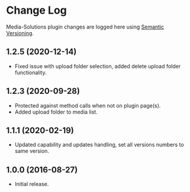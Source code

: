 # Change Log #

Media-Solutions plugin changes are logged here using <a href="http://semver.org/">Semantic Versioning</a>.

##  1.2.5 (2020-12-14) ##
* Fixed issue with upload folder selection, added delete upload folder functionality.

##  1.2.3 (2020-09-28) ##
* Protected against method calls when not on plugin page(s).
* Added upload folder to media list.

##  1.1.1 (2020-02-19) ##
* Updated capability and updates handling, set all versions numbers to same version.

##  1.0.0 (2016-08-27) ##
* Initial release.

